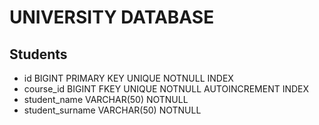 # UNIVERSITY DATABASE

## Students

- id                   BIGINT           PRIMARY KEY UNIQUE NOTNULL INDEX
- course_id            BIGINT           FKEY UNIQUE NOTNULL AUTOINCREMENT INDEX
- student_name         VARCHAR(50)      NOTNULL
- student_surname      VARCHAR(50)      NOTNULL
